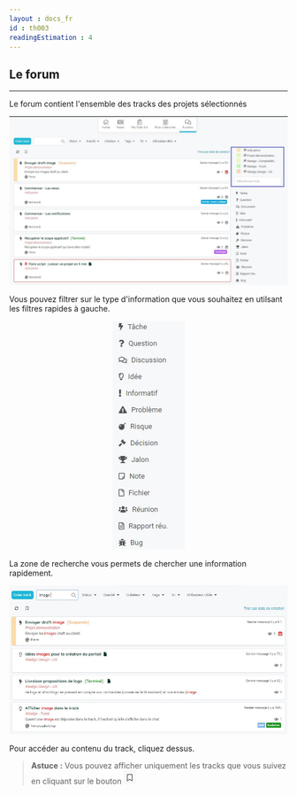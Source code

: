 ```yaml
---
layout : docs_fr
id : th003
readingEstimation : 4
---
```



## Le forum
---------------

Le forum contient l'ensemble des tracks des projets sélectionnés

<p align="center">
<img src="forum.jpg">
</p>


Vous pouvez filtrer sur le type d'information que vous souhaitez en utilsant les filtres rapides à gauche. 

<p align="center">
<img src="filtreRapide.jpg">
</p>


La zone de recherche vous permets de chercher une information rapidement. 

<p align="center">
<img src="champRechercheImage.jpg">
</p>

Pour accéder au contenu du track, cliquez dessus. 

> **Astuce :**
> Vous pouvez afficher uniquement les tracks que vous suivez en cliquant sur le bouton <img src="filtreSuivi.jpg">
> 
